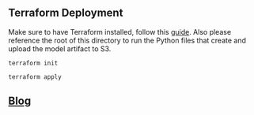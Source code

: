 ## Terraform Deployment

Make sure to have Terraform installed, follow this [guide](https://developer.hashicorp.com/terraform/tutorials/aws-get-started/install-cli). Also please reference the root of this directory to run the Python files that create and upload the model artifact to S3.

```
terraform init

terraform apply
```

## [Blog](https://towardsdatascience.com/deploying-sagemaker-endpoints-with-terraform-3b09fb3e1d59)
